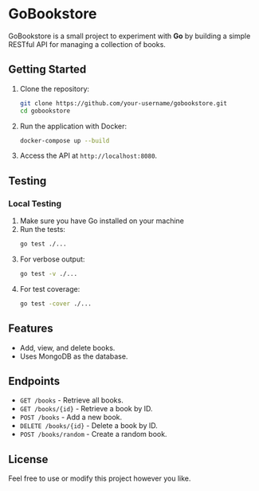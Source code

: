 # **GoBookstore**

GoBookstore is a small project to experiment with **Go** by building a simple RESTful API for managing a collection of books.

## **Getting Started**

1. Clone the repository:
   ```bash
   git clone https://github.com/your-username/gobookstore.git
   cd gobookstore
   ```

2. Run the application with Docker:
   ```bash
   docker-compose up --build
   ```

3. Access the API at `http://localhost:8080`.

## **Testing**

### Local Testing
1. Make sure you have Go installed on your machine
2. Run the tests:
   ```bash
   go test ./...
   ```
3. For verbose output:
   ```bash
   go test -v ./...
   ```
4. For test coverage:
   ```bash
   go test -cover ./...
   ```

## **Features**
- Add, view, and delete books.
- Uses MongoDB as the database.

## **Endpoints**
- `GET /books` - Retrieve all books.
- `GET /books/{id}` - Retrieve a book by ID.
- `POST /books` - Add a new book.
- `DELETE /books/{id}` - Delete a book by ID.
- `POST /books/random` - Create a random book.

## **License**
Feel free to use or modify this project however you like.